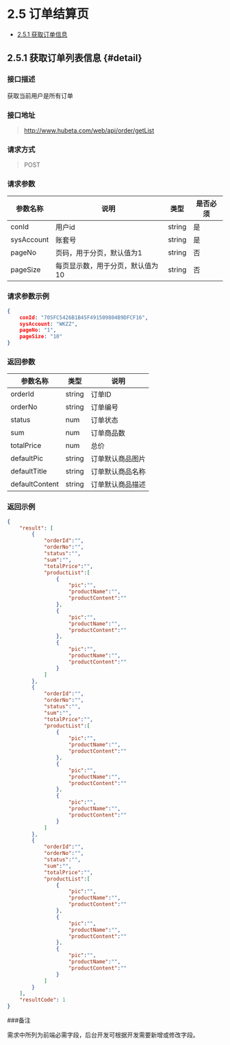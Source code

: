 # 2.5 订单结算页

- [2.5.1 获取订单信息](#detail) 

## 2.5.1 获取订单列表信息 {#detail}

### 接口描述

获取当前用户是所有订单

### 接口地址

> http://www.hubeta.com/web/api/order/getList

### 请求方式

> POST

### 请求参数

| 参数名称 | 说明 | 类型 | 是否必须 |
| --------- | ------------ | ------ | ----- |
| conId | 用户id  |string | 是 |
| sysAccount | 账套号 |string | 是 |
| pageNo | 页码，用于分页，默认值为1 |string |否|
| pageSize | 每页显示数，用于分页，默认值为10 |string |否|

### 请求参数示例

```json
{
    conId: "705FC5426B1B45F491509804B9DFCF16",
    sysAccount: "WKZZ",
    pageNo: "1",
    pageSize: "10"
}
```

### 返回参数

| 参数名称 |类型 |说明 |
| --------- | ------------ | ------ |
| orderId| string | 订单ID |
| orderNo| string | 订单编号 |
| status| num | 订单状态 |
| sum| num | 订单商品数 |
| totalPrice| num | 总价 |
| defaultPic| string | 订单默认商品图片 |
| defaultTitle| string | 订单默认商品名称 |
| defaultContent| string | 订单默认商品描述 |

### 返回示例
```json
{
    "result": [
        {
            "orderId":"",
            "orderNo":"",
            "status":"",
            "sum":"",
            "totalPrice":"",
            "productList":[
                {
                    "pic":"",
                    "productName":"",
                    "productContent":""
                },
                {
                    "pic":"",
                    "productName":"",
                    "productContent":""
                },
                {
                    "pic":"",
                    "productName":"",
                    "productContent":""
                }
            ]
        },
        {
            "orderId":"",
            "orderNo":"",
            "status":"",
            "sum":"",
            "totalPrice":"",
            "productList":[
                {
                    "pic":"",
                    "productName":"",
                    "productContent":""
                },
                {
                    "pic":"",
                    "productName":"",
                    "productContent":""
                },
                {
                    "pic":"",
                    "productName":"",
                    "productContent":""
                }
            ]
        },
        {
            "orderId":"",
            "orderNo":"",
            "status":"",
            "sum":"",
            "totalPrice":"",
            "productList":[
                {
                    "pic":"",
                    "productName":"",
                    "productContent":""
                },
                {
                    "pic":"",
                    "productName":"",
                    "productContent":""
                },
                {
                    "pic":"",
                    "productName":"",
                    "productContent":""
                }
            ]
        }
    ],
    "resultCode": 1
}
```

###备注

需求中所列为前端必需字段，后台开发可根据开发需要新增或修改字段。








